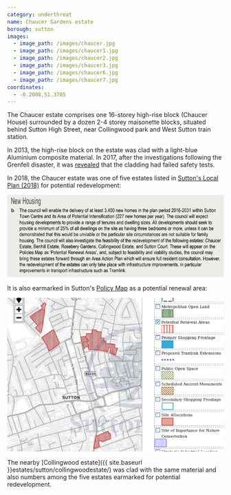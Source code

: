 ```yaml
---
category: underthreat
name: Chaucer Gardens estate
borough: sutton
images:
  - image_path: /images/chaucer.jpg
  - image_path: /images/chaucer1.jpg
  - image_path: /images/chaucer2.jpg
  - image_path: /images/chaucer3.jpg
  - image_path: /images/chaucer6.jpg
  - image_path: /images/chaucer7.jpg
coordinates:
  - -0.2008,51.3705
---
```

The Chaucer estate comprises one 16-storey high-rise block (Chaucer House) surrounded by a dozen 2-4 storey maisonette blocks, situated behind Sutton High Street, near Collingwood park and West Sutton train station. 

In 2013, the high-rise block on the estate was clad with a light-blue Aluminium composite material. In 2017, after the investigations following the Grenfell disaster, it was [revealed](https://www.yourlocalguardian.co.uk/news/15387026.sutton-housing-partnership-sutton-council-and-sutton-fire-commander-meet-concerned-residents-living-in-chaucer-house-sutton/) that the cladding had failed safety tests.

In 2018, the Chaucer estate was one of five estates listed in [Sutton's Local Plan (2018)](https://drive.google.com/file/d/1MdX6GlaHDoBdG6CTsvjFaIuPtIa9id5O/view) for potential redevelopment:

![](/images/suttonplan.png)

It is also earmarked in Sutton's [Policy Map](http://sutton.addresscafe.com/app/exploreit/) as a potential renewal area:

![](/images/suttonpolicymap.png)

The nearby [Collingwood estate]({{ site.baseurl }}estates/sutton/collingwoodestate/) was clad with the same material and also numbers among the five estates earmarked for potential redevelopment.


